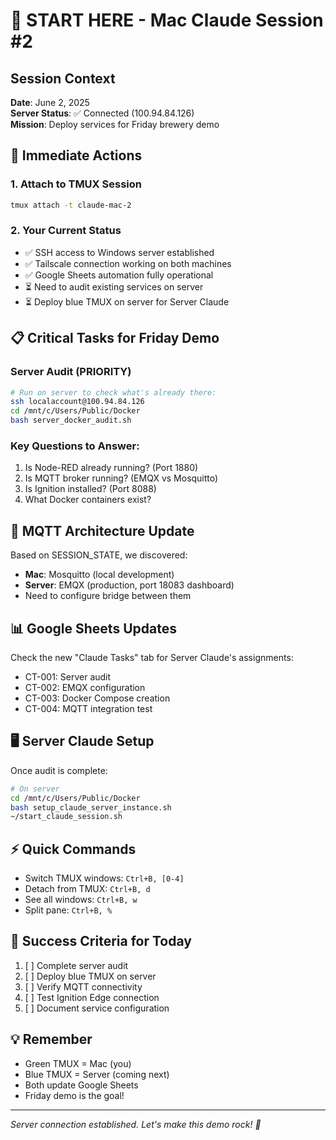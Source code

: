 # 🚀 START HERE - Mac Claude Session #2

## Session Context
**Date**: June 2, 2025  
**Server Status**: ✅ Connected (100.94.84.126)  
**Mission**: Deploy services for Friday brewery demo

## 🎯 Immediate Actions

### 1. Attach to TMUX Session
```bash
tmux attach -t claude-mac-2
```

### 2. Your Current Status
- ✅ SSH access to Windows server established
- ✅ Tailscale connection working on both machines
- ✅ Google Sheets automation fully operational
- ⏳ Need to audit existing services on server
- ⏳ Deploy blue TMUX on server for Server Claude

## 📋 Critical Tasks for Friday Demo

### Server Audit (PRIORITY)
```bash
# Run on server to check what's already there:
ssh localaccount@100.94.84.126
cd /mnt/c/Users/Public/Docker
bash server_docker_audit.sh
```

### Key Questions to Answer:
1. Is Node-RED already running? (Port 1880)
2. Is MQTT broker running? (EMQX vs Mosquitto)
3. Is Ignition installed? (Port 8088)
4. What Docker containers exist?

## 🔄 MQTT Architecture Update
Based on SESSION_STATE, we discovered:
- **Mac**: Mosquitto (local development)
- **Server**: EMQX (production, port 18083 dashboard)
- Need to configure bridge between them

## 📊 Google Sheets Updates
Check the new "Claude Tasks" tab for Server Claude's assignments:
- CT-001: Server audit
- CT-002: EMQX configuration
- CT-003: Docker Compose creation
- CT-004: MQTT integration test

## 🖥️ Server Claude Setup
Once audit is complete:
```bash
# On server
cd /mnt/c/Users/Public/Docker
bash setup_claude_server_instance.sh
~/start_claude_session.sh
```

## ⚡ Quick Commands
- Switch TMUX windows: `Ctrl+B, [0-4]`
- Detach from TMUX: `Ctrl+B, d`
- See all windows: `Ctrl+B, w`
- Split pane: `Ctrl+B, %`

## 🎯 Success Criteria for Today
1. [ ] Complete server audit
2. [ ] Deploy blue TMUX on server
3. [ ] Verify MQTT connectivity
4. [ ] Test Ignition Edge connection
5. [ ] Document service configuration

## 💡 Remember
- Green TMUX = Mac (you)
- Blue TMUX = Server (coming next)
- Both update Google Sheets
- Friday demo is the goal!

---
*Server connection established. Let's make this demo rock! 🎸*